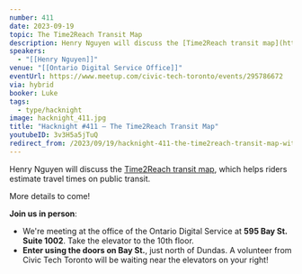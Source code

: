 ```yaml
---
number: 411
date: 2023-09-19
topic: The Time2Reach Transit Map
description: Henry Nguyen will discuss the [Time2Reach transit map](https://map.henryn.ca/), which helps riders estimate travel times on public transit.
speakers:
  - "[[Henry Nguyen]]"
venue: "[[Ontario Digital Service Office]]"
eventUrl: https://www.meetup.com/civic-tech-toronto/events/295786672
via: hybrid
booker: Luke
tags:
  - type/hacknight
image: hacknight_411.jpg
title: "Hacknight #411 – The Time2Reach Transit Map"
youtubeID: 3v3H5a5jTuQ
redirect_from: /2023/09/19/hacknight-411-the-time2reach-transit-map-with-henry-nguyen/
---
```


Henry Nguyen will discuss the [Time2Reach transit map](https://map.henryn.ca/), which helps riders estimate travel times on public transit.

More details to come!

**Join us in person**:

* We're meeting at the office of the Ontario Digital Service at **595 Bay St. Suite 1002**. Take the elevator to the 10th floor.
* **Enter using the doors on Bay St.**, just north of Dundas. A volunteer from Civic Tech Toronto will be waiting near the elevators on your right!
